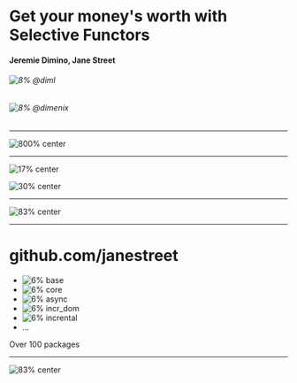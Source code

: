 <!-- $theme: gaia -->

# Get your money's worth with Selective Functors

#### Jeremie Dimino, Jane Street
###### ![8%](./images/github.svg) @diml
###### ![8%](./images/twitter.svg) @dimenix

---

![800% center](./images/jane-street.svg)

---

![17% center](./images/jane-street-open-source.png)

![30% center](./images/projects.png)

---

![83% center](./graphs/computation-models.svg)

---

# github.com/janestreet

- ![6%](./images/projects/base.png) base
- ![6%](./images/projects/core.png) core
- ![6%](./images/projects/async.png) async
- ![6%](./images/projects/incr_dom.png) incr_dom
- ![6%](./images/projects/incremental.png) incrental
- ...

Over 100 packages

---

![83% center](./graphs/monorepo.svg)
